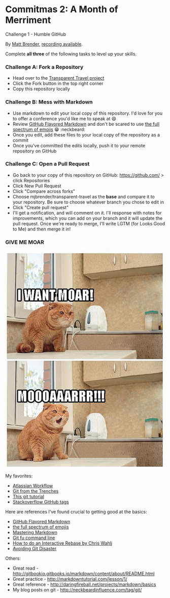 # Commitmas 2: A Month of Merriment
Challenge 1 - Humble GitHub

By [Matt Brender](https://twitter.com/mjbrender), [recording available](https://www.youtube.com/watch?v=WlY_hqvCmqY&list=PL2rC-8e38bUXloBOYChAl0EcbbuVjbE3t&index=1).

Complete **all three** of the following tasks to level up your skills.

### Challenge A: Fork a Repository

* Head over to the [Transparent Travel project](https://github.com/mjbrender/transparent-travel)
* Click the Fork button in the top right corner
* Copy this repository locally

### Challenge B: Mess with Markdown

* Use markdown to edit your local copy of this repository. I'd love for you to offer a conference you'd like me to speak at :smile:
* Review [GitHub Flavored Markdown](https://help.github.com/articles/github-flavored-markdown/) and don't be scared to use [the full spectrum of emojis](http://www.emoji-cheat-sheet.com) :grin: :neckbeard:
* Once you edit, add these files to your local copy of the repository as a commit
* Once you've committed the edits locally, push it to your remote repository on GitHub

### Challenge C: Open a Pull Request

* Go back to your copy of this repository on GitHub: https://github.com/ > click Repositories
* Click New Pull Request
* Click "Compare across forks"
* Choose mjbrender/transparent-travel as the **base** and compare it to your repository. Be sure to choose whatever branch you chose to edit in
* Click "Create pull request"
* I'll get a notification, and will comment on it. I'll response with notes for improvements, which you can add on your branch and it will update the pull request. Once we're ready to merge, I'll write LGTM (for Looks Good to Me) and then merge it in!

### GIVE ME MOAR

![moar](cat-i-want-moar.jpg "GIVE ME MOARRRR")

My favorites:
* [Atlassian Workflow](https://www.atlassian.com/git/tutorials/comparing-workflows/)
* [Git from the Trenches](https://ochronus.com/git-tips-from-the-trenches/)
* [This git tutorial](http://www.vogella.com/tutorials/Git/article.html)
* [Stackoverflow GitHub tags](http://stackoverflow.com/questions/tagged/github)

Here are references I've found crucial to getting good at the basics:

* [GitHub Flavored Markdown](https://help.github.com/articles/github-flavored-markdown/)
* [the full spectrum of emojis](http://www.emoji-cheat-sheet.com)
* [Mastering Markdown](https://guides.github.com/features/mastering-markdown/)
* [Git fu command line](http://www.raywenderlich.com/74258/git-tutorial-intermediate)
* [How to do an Interactive Rebase by Chris Wahl](http://wahlnetwork.com/2015/07/02/interactive-rebase/)j
* [Avoiding Git Disaster](http://randyfay.com/content/avoiding-git-disasters-gory-story)

Others:
* Great read - http://gitbookio.gitbooks.io/markdown/content/about/README.html
* Great practice - http://markdowntutorial.com/lesson/1/
* Great reference - http://daringfireball.net/projects/markdown/basics
* My blog posts on git - http://neckbeardinfluence.com/tag/git/
